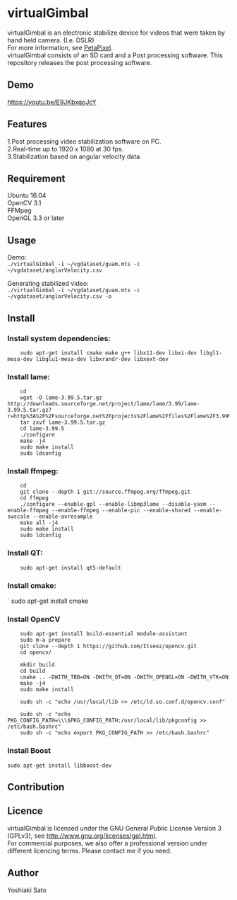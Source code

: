 # virtualGimbal
virtualGimbal is an electronic stabilize device for videos that were taken by hand held camera. (I.e. DSLR)  
For more information, see [PetaPixel]( https://petapixel.com/2016/08/11/sd-card-built-gyro-sensor-stabilize-shots/ "PetaPixel").  
virtualGimbal consists of an SD card and a Post processing software. This repository releases the post processing software.

## Demo
<https://youtu.be/E9JKbxqoJcY>

## Features 
1.Post processing video stabilization software on PC.  
2.Real-time up to 1920 x 1080 at 30 fps.  
3.Stabilization based on angular velocity data.  

## Requirement
Ubuntu 16.04  
OpenCV 3.1  
FFMpeg  
OpenGL 3.3 or later

## Usage
Demo:  
`./virtualGimbal -i ~/vgdataset/guam.mts -c ~/vgdataset/anglarVelocity.csv`  
  
Generating stabilized video:  
`./virtualGimbal -i ~/vgdataset/guam.mts -c ~/vgdataset/anglarVelocity.csv -o`  

## Install
### Install system dependencies:  
`    sudo apt-get install cmake make g++ libx11-dev libxi-dev libgl1-mesa-dev libglu1-mesa-dev libxrandr-dev libxext-dev`  
### Install lame:  
```
    cd  
    wget -O lame-3.99.5.tar.gz http://downloads.sourceforge.net/project/lame/lame/3.99/lame-3.99.5.tar.gz?r=http%3A%2F%2Fsourceforge.net%2Fprojects%2Flame%2Ffiles%2Flame%2F3.99%2F&ts=1438787999&use_mirror=jaist  
    tar zxvf lame-3.99.5.tar.gz  
    cd lame-3.99.5  
    ./configure  
    make -j4  
    sudo make install  
    sudo ldconfig
```
### Install ffmpeg:  
```
    cd  
    git clone --depth 1 git://source.ffmpeg.org/ffmpeg.git  
    cd ffmpeg  
    ./configure --enable-gpl --enable-libmp3lame --disable-yasm --enable-ffmpeg --enable-ffmpeg --enable-pic --enable-shared --enable-swscale --enable-avresample  
    make all -j4  
    sudo make install  
    sudo ldconfig  
```
### Install QT:  
`    sudo apt-get install qt5-default`  
### Install cmake:
`    sudo apt-get install cmake
  
### Install OpenCV  
```    cd  
    sudo apt-get install build-essential module-assistant  
    sudo m-a prepare  
    git clone --depth 1 https://github.com/Itseez/opencv.git  
    cd opencv/  
  
    mkdir build  
    cd build  
    cmake .. -DWITH_TBB=ON -DWITH_QT=ON -DWITH_OPENGL=ON -DWITH_VTK=ON  
    make -j4  
    sudo make install  
 
    sudo sh -c "echo /usr/local/lib >> /etc/ld.so.conf.d/opencv.conf"  
    sudo sh -c "echo PKG_CONFIG_PATH=\\\$PKG_CONFIG_PATH:/usr/local/lib/pkgconfig >> /etc/bash.bashrc"  
    sudo sh -c "echo export PKG_CONFIG_PATH >> /etc/bash.bashrc"  
```

### Install Boost
`sudo apt-get install libboost-dev`

## Contribution

## Licence
virtualGimbal is licensed under the GNU General Public License Version 3 (GPLv3), see http://www.gnu.org/licenses/gpl.html.  
For commercial purposes, we also offer a professional version under different licencing terms. Please contact me if you need.  


## Author
Yoshiaki Sato
